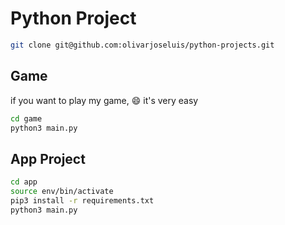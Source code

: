 # Python Project
```sh
git clone git@github.com:olivarjoseluis/python-projects.git
```

## Game

if you want to play my game, 😄 it's very easy

```sh
cd game
python3 main.py
```

## App Project
```sh
cd app
source env/bin/activate
pip3 install -r requirements.txt
python3 main.py
```